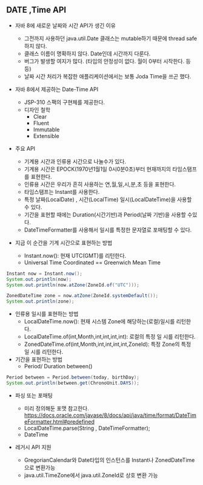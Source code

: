 ## DATE ,Time API

- 자바 8에 새로운 날짜와 시간 API가 생긴 이유
    - 그전까지 사용하던 java.util.Date 클래스는 mutable하기 때문에 thread safe하지 않다.
    - 클래스 이름이 명확하지 않다. Date인데 시간까지 다룬다.
    - 버그가 발생할 여지가 많다. (타입의 안정성이 없다. 월이 0부터 시작한다. 등등)
    - 날짜 시간 처리가 복잡한 애플리케이션에서는 보통 Joda Time을 쓰곤 했다.
- 자바 8에서 제공하는 Date-Time API
    - JSP-310 스팩의 구현체를 제공한다.
    - 디자인 철학
        - Clear
        - Fluent
        - Immutable
        - Extensible
- 주요 API
    - 기계용 시간과 인류용 시간으로 나눌수가 있다.
    - 기계용 시간은 EPOCK(1970년1월1일 0시0분0초)부터 현재까지의 타임스탬프를 표현한다.
    - 인류용 시간은 우리가 흔히 사용하는 연,월,일,시,분,초 등을 표현한다.
    - 타임스탬프는 Instant를 사용한다.
    - 특정 날짜(LocalDate) , 시간(LocalTime) 일시(LocalDateTime)을 사용할 수 있다.
    - 기간을 표현할 때에는 Duration(시간기반)과 Period(날짜 기반)을 사용할 수있다.
    - DateTimeFormatter를 사용해서 일시를 특정한 문자열로 포매팅할 수 있다.
    
- 지금 이 순간을 기계 시간으로 표현하는 방법
    - Instant.now(): 현재 UTC(GMT)를 리턴한다.
    - Universal Time Coordinated == Greenwich Mean Time
```java
Instant now = Instant.now();
System.out.println(now);
System.out.println(now.atZone(ZoneId.of("UTC")));

ZonedDateTime zone = now.atZone(ZoneId.systemDefault());
System.out.println(zone);
```

- 인류용 일시를 표현하는 방법
    - LocalDateTime.now(): 현재 시스템 Zone에 해당하는(로컬)일시를 리턴한다.
    - LocalDateTime.of(int,Month,int,int,int,int): 로컬의 특정 일 시를 리턴한다.
    - ZonedDateTime.of(int,Month,int,int,int,int,ZoneId): 특정 Zone의 특정 일 시를 리턴한다.
- 기간을 표현하는 방법
    - Period/ Duration between()
```java
Period between = Period.between(today, birthDay);
System.out.println(between.get(ChronoUnit.DAYS));
```

- 파싱 또는 포매팅
    - 미리 정의해둔 포맷 참고한다. https://docs.oracle.com/javase/8/docs/api/java/time/format/DateTimeFormatter.html#predefined
    - LocalDateTime.parse(String , DateTimeFormatter);
    - DateTime
    
- 레거시 API 지원
    - GregorianCalendar와 Date타입의 인스턴스를 Instant나 ZonedDateTime으로 변환가능
    - java.util.TimeZone에서 java.util.ZoneId로 상호 변환 가능
